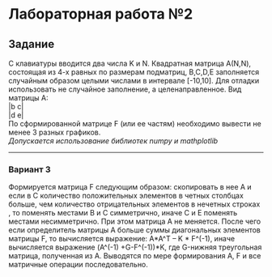 # Лабораторная работа №2

## Задание
С клавиатуры вводится два числа K и N. 
Квадратная матрица А(N,N), состоящая из 4-х равных по размерам подматриц,
B,C,D,E заполняется случайным образом целыми числами в интервале [-10,10]. 
Для отладки использовать не случайное заполнение, а целенаправленное. 
Вид матрицы А:<br>
|b  c|
<br>
|d  e|
<br>
По сформированной матрице F (или ее частям) необходимо вывести не менее 3 разных графиков.
<br>
*Допускается использование библиотек numpy  и mathplotlib*
___
### Вариант 3
Формируется матрица F следующим образом: 
скопировать в нее А и  если в C количество положительных элементов в четных столбцах больше, 
чем количество отрицательных элементов в нечетных строках , то поменять местами В и С симметрично, иначе С и Е поменять местами несимметрично. 
При этом матрица А не меняется. 
После чего если определитель матрицы А больше суммы диагональных 
элементов матрицы F, то вычисляется выражение: 
A*A^T – K * F^(-1), 
иначе вычисляется выражение 
(A^(-1) +G-F^(-1))*K, 
где G-нижняя треугольная матрица, полученная из А. 
Выводятся по мере формирования А, F и все матричные операции последовательно.
